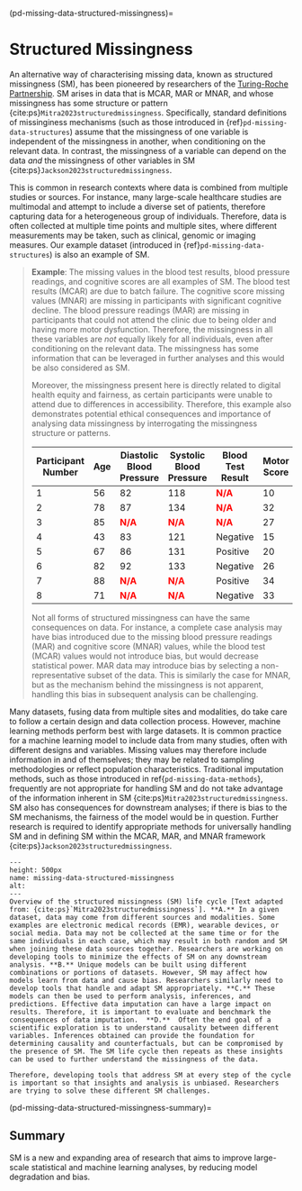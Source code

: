 
(pd-missing-data-structured-missingness)=
# Structured Missingness 

An alternative way of characterising missing data, known as structured missingness (SM), has been pioneered by researchers of the [Turing-Roche Partnership](https://www.turing.ac.uk/research/research-projects/alan-turing-institute-roche-strategic-partnership). SM arises in data that is MCAR, MAR or MNAR, and whose missingness has some structure or pattern {cite:ps}`Mitra2023structuredmissingness`. Specifically, standard definitions of missinginess mechanisms (such as those introduced in {ref}`pd-missing-data-structures`) assume that the missingness of one variable is independent of the missingness in another, when conditioning on the relevant data. In contrast, the missingness of a variable can depend on the data *and* the missingness of other variables in SM {cite:ps}`Jackson2023structuredmissingness`. 


This is common in research contexts where data is combined from multiple studies or sources. For instance, many large-scale healthcare studies are multimodal and attempt to include a diverse set of patients, therefore capturing data for a heterogeneous group of individuals. Therefore, data is often collected at multiple time points and multiple sites, where different measurements may be taken, such as clinical, genomic or imaging measures. Our example dataset (introduced in {ref}`pd-missing-data-structures`) is also an example of SM. 

> **Example**: The missing values in the blood test results, blood pressure readings, and cognitive scores are all examples of SM. The blood test results (MCAR) are due to batch failure. The cognitive score missing values (MNAR) are missing in participants with significant cognitive decline. The blood pressure readings (MAR) are missing in participants that could not attend the clinic due to being older and having more motor dysfunction. Therefore, the missingness in all these variables are *not* equally likely for all individuals, even after conditioning on the relevant data. The missingness has some information that can be leveraged in further analyses and this would be also considered as SM. 
> 
> Moreover, the missingness present here is directly related to digital health equity and fairness, as certain participants were unable to attend due to differences in accessibility. Therefore, this example also demonstrates potential ethical consequences and importance of analysing data missingness by interrogating the missingness structure or patterns.  
>
> | Participant Number | Age | Diastolic Blood Pressure | Systolic Blood Pressure | Blood Test Result                                  | Motor Score | Cognitive Score                                  |
> |--------------------|-----|--------------------------|-------------------------|---------------------------------------------------|-------------|-------------------------------------------------|
> | 1                  | 56  | 82                       | 118                     | <span style="color:red;"><strong>N/A</strong></span> | 10          | 35                                              |
> | 2                  | 78  | 87                       | 134                     | <span style="color:red;"><strong>N/A</strong></span> | 32          | 29                                              |
> | 3                  | 85  | <span style="color:red;"><strong>N/A</strong></span> | <span style="color:red;"><strong>N/A</strong></span> | <span style="color:red;"><strong>N/A</strong></span> | 27          | <span style="color:red;"><strong>N/A</strong></span> |
> | 4                  | 43  | 83                       | 121                     | Negative                                           | 15          | 36                                              |
> | 5                  | 67  | 86                       | 131                     | Positive                                           | 20          | 25                                              |
> | 6                  | 82  | 92                       | 133                     | Negative                                           | 26          | <span style="color:red;"><strong>N/A</strong></span> |
> | 7                  | 88  | <span style="color:red;"><strong>N/A</strong></span> | <span style="color:red;"><strong>N/A</strong></span> | Positive                                           | 34          | <span style="color:red;"><strong>N/A</strong></span> |
> | 8                  | 71  | <span style="color:red;"><strong>N/A</strong></span> | <span style="color:red;"><strong>N/A</strong></span> | Negative                                           | 33          | 22                                              |
>
> Not all forms of structured missingness can have the same consequences on data. For instance, a complete case analysis may have bias introduced due to the missing blood pressure readings (MAR) and cognitive score (MNAR) values, while the blood test (MCAR) values would not introduce bias, but would decrease statistical power. MAR data may introduce bias by selecting a non-representative subset of the data. This is similarly the case for MNAR, but as the mechanism behind the missingness is not apparent, handling this bias in subsequent analysis can be challenging.  


Many datasets, fusing data from multiple sites and modalities, do take care to follow a certain design and data collection process. However, machine learning methods perform best with large datasets. It is common practice for a machine learning model to include data from many studies, often with different designs and variables. Missing values may therefore include information in and of themselves; they may be related to sampling methodologies or reflect population characteristics. Traditional imputation methods, such as those introduced in ref{`pd-missing-data-methods`}, frequently are not appropriate for handling SM and do not take advantage of the information inherent in SM {cite:ps}`Mitra2023structuredmissingness`. SM also has consequences for downstream analyses; if there is bias to the SM mechanisms, the fairness of the model would be in question. Further research is required to identify appropriate methods for universally handling SM and in defining SM within the MCAR, MAR, and MNAR framework {cite:ps}`Jackson2023structuredmissingness`. 

```{figure} ../../../figures/missing-data-structured-missingness.png
---
height: 500px
name: missing-data-structured-missingness
alt: 
---
Overview of the structured missingness (SM) life cycle [Text adapted from: {cite:ps}`Mitra2023structuredmissingness`]. **A.** In a given dataset, data may come from different sources and modalities. Some examples are electronic medical records (EMR), wearable devices, or social media. Data may not be collected at the same time or for the same individuals in each case, which may result in both random and SM when joining these data sources together. Researchers are working on developing tools to minimize the effects of SM on any downstream analysis. **B.** Unique models can be built using different combinations or portions of datasets. However, SM may affect how models learn from data and cause bias. Researchers similarly need to develop tools that handle and adapt SM appropriately. **C.** These models can then be used to perform analysis, inferences, and predictions. Effective data imputation can have a large impact on results. Therefore, it is important to evaluate and benchmark the consequences of data imputation.  **D.**  Often the end goal of a scientific exploration is to understand causality between different variables. Inferences obtained can provide the foundation for determining causality and counterfactuals, but can be compromised by the presence of SM. The SM life cycle then repeats as these insights can be used to further understand the missingness of the data.  

Therefore, developing tools that address SM at every step of the cycle is important so that insights and analysis is unbiased. Researchers are trying to solve these different SM challenges. 
```


(pd-missing-data-structured-missingness-summary)=
## Summary
SM is a new and expanding area of research that aims to improve large-scale statistical and machine learning analyses, by reducing model degradation and bias. 